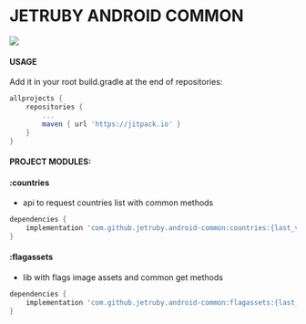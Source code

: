 JETRUBY ANDROID COMMON
======================
[![](https://jitpack.io/v/jetruby/android-common.svg)](https://jitpack.io/#jetruby/android-common)

#### USAGE 

Add it in your root build.gradle at the end of repositories:

```gradle
allprojects {
    repositories {
        ...
        maven { url 'https://jitpack.io' }
    }
}
```

#### PROJECT MODULES:

#### :countries
 - api to request countries list with common methods
 
 ```gradle
 dependencies {
     implementation 'com.github.jetruby.android-common:countries:{last_version}'
 }
 ```
 
#### :flagassets
- lib with flags image assets and common get methods

```gradle
dependencies {
    implementation 'com.github.jetruby.android-common:flagassets:{last_version}'
}
```

